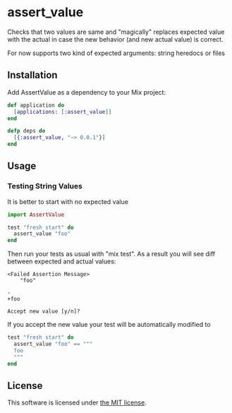 # assert_value

Checks that two values are same and "magically" replaces expected value
with the actual in case the new behavior (and new actual value) is correct.

For now supports two kind of expected arguments: string heredocs or files


## Installation

Add AssertValue as a dependency to your Mix project:

```elixir
def application do
  [applications: [:assert_value]]
end

defp deps do
  [{:assert_value, "~> 0.0.1"}]
end
```

## Usage

### Testing String Values

It is better to start with no expected value

```elixir
import AssertValue

test "fresh start" do
  assert_value "foo"
end
```
Then run your tests as usual with "mix test".
As a result you will see diff between expected and actual values:
```
<Failed Assertion Message>
    "foo"

-
+foo

Accept new value [y/n]?
```
If you accept the new value your test will be automatically modified to
```elixir
test "fresh start" do
  assert_value "foo" == """
  foo
  """
end
```

## License

This software is licensed under [the MIT license](LICENSE).
